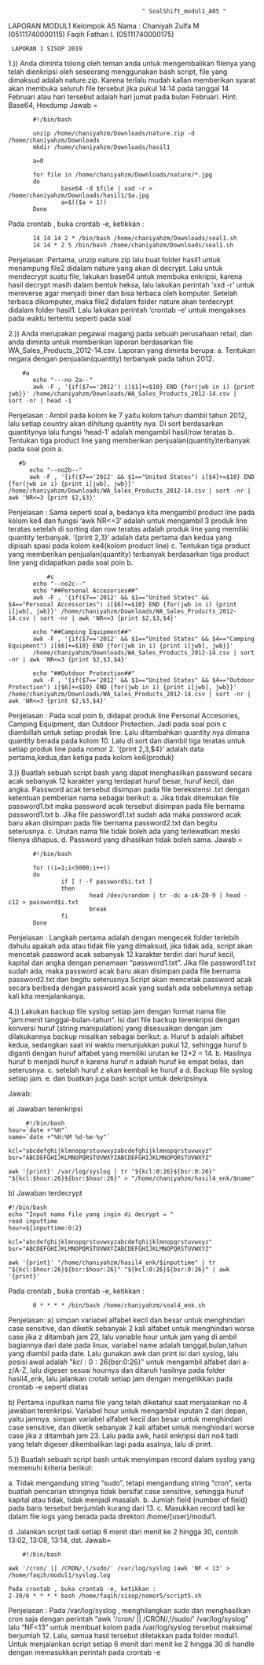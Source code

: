                                           " SoalShift_modul1_A05 "

LAPORAN MODUL1 Kelompok A5
Nama : Chaniyah Zulfa M (05111740000115)
       Faqih Fathan I.  (05111740000175)
       
     LAPORAN 1 SISOP 2019
1.)) Anda diminta tolong oleh teman anda untuk mengembalikan filenya yang telah
dienkripsi oleh seseorang menggunakan bash script, file yang dimaksud adalah
nature.zip. Karena terlalu mudah kalian memberikan syarat akan membuka seluruh
file tersebut jika pukul 14:14 pada tanggal 14 Februari atau hari tersebut adalah hari
jumat pada bulan Februari.
Hint: Base64, Hexdump
Jawab =
```
       #!/bin/bash

       unzip /home/chaniyahzm/Downloads/nature.zip -d /home/chaniyahzm/Downloads
       mkdir /home/chaniyahzm/Downloads/hasil1

       a=0

       for file in /home/chaniyahzm/Downloads/nature/*.jpg
       do
               base64 -d $file | xxd -r > /home/chaniyahzm/Downloads/hasil1/$a.jpg
               a=$(($a + 1))
       Done
```

Pada crontab , buka crontab -e, ketikkan :
```
       14 14 14 2 * /bin/bash /home/chaniyahzm/Downloads/soal1.sh
       14 14 * 2 5 /bin/bash /home/chaniyahzm/Downloads/soal1.sh
```
 Penjelasan :Pertama, unzip nature.zip lalu buat folder hasil1 untuk menampung file2 didalam nature yang akan di decrypt. Lalu untuk mendecrypt suatu file, lakukan base64 untuk membuka enkripsi, karena hasil decrypt masih dalam bentuk heksa, lalu lakukan perintah ‘xxd -r’ untuk mereverse agar menjadi biner dan bisa terbaca oleh komputer. Setelah terbaca dikomputer, maka file2 didalam folder nature akan terdecrypt didalam folder hasil1.
 Lalu lakukan perintah ‘crontab -e’ untuk mengakses pada waktu tertentu seperti pada soal

2.)) Anda merupakan pegawai magang pada sebuah perusahaan retail, dan anda diminta
untuk memberikan laporan berdasarkan file WA_Sales_Products_2012-14.csv.
Laporan yang diminta berupa:
       a. Tentukan negara dengan penjualan(quantity) terbanyak pada tahun 2012.
```
    #a
       echo "---no 2a--"
       awk -F , '{if($7=='2012') i[$1]+=$10} END {for(jwb in i) {print jwb}}' /home/chaniyahzm/Downloads/WA_Sales_Products_2012-14.csv |     sort -nr | head -1
```
Penjelasan :
Ambil pada kolom ke 7 yaitu kolom tahun diambil tahun 2012, lalu setiap country akan dihitung quantity nya. Di sort berdasarkan quantitynya lalu fungsi ‘head-1’ adalah mengambil hasil/row teratas
       b. Tentukan tiga product line yang memberikan penjualan(quantity)terbanyak pada soal poin a.
 ```
    #b
       echo "--no2b--"
       awk -F , '{if($7=='2012' && $1=="United States") i[$4]+=$10} END {for(jwb in i) {print i[jwb], jwb}}' /home/chaniyahzm/Downloads/WA_Sales_Products_2012-14.csv | sort -nr | awk 'NR<=3 {print $2,$3}'
```
Penjelasan :
Sama seperti soal a, bedanya kita mengambil product line pada kolom ke4 dan fungsi ‘awk NR<=3’ adalah untuk mengambil 3 produk line teratas setelah di sorting dan row teratas adalah produk line yang memiliki quantity terbanyak. ‘{print $2,$3}’ adalah data pertama dan kedua yang dipisah spasi pada kolom ke4(kolom product line)
       c. Tentukan tiga product yang memberikan penjualan(quantity) terbanyak berdasarkan tiga product line yang didapatkan pada soal poin b.
```
           #c
       echo "--no2c--"
       echo "##Personal Accesories##"
       awk -F , '{if($7=='2012' && $1=="United States" && $4=="Personal Accessories") i[$6]+=$10} END {for(jwb in i) {print i[jwb], jwb}}' /home/chaniyahzm/Downloads/WA_Sales_Products_2012-14.csv | sort -nr | awk 'NR<=3 {print $2,$3,$4}'

       echo "##Camping Equipment##"
       awk -F , '{if($7=='2012' && $1=="United States" && $4=="Camping Equipment") i[$6]+=$10} END {for(jwb in i) {print i[jwb], jwb}}' 
       /home/chaniyahzm/Downloads/WA_Sales_Products_2012-14.csv | sort -nr | awk 'NR<=3 {print $2,$3,$4}'

       echo "##Outdoor Protection##"
       awk -F , '{if($7=='2012' && $1=="United States" && $4=="Outdoor Protection") i[$6]+=$10} END {for(jwb in i) {print i[jwb], jwb}}' /home/chaniyahzm/Downloads/WA_Sales_Products_2012-14.csv | sort -nr | awk 'NR<=3 {print $2,$3,$4}'
```
Penjelasan :
Pada soal poin b, didapat produk line Personal Accesories, Camping Equipment, dan Outdoor Protection. Jadi pada soal poin c diambillah untuk setiap prodak line. Lalu ditambahkan quantity nya dimana quantity berada pada kolom 10. Lalu di sort dan diambil tiga teratas untuk setiap produk line pada nomor 2. ’{print $2,$3,$4}’ adalah data pertama,kedua,dan ketiga pada kolom ke6(produk)

3.)) Buatlah sebuah script bash yang dapat menghasilkan password secara acak sebanyak 12 karakter yang terdapat huruf besar, huruf kecil, dan angka. Password acak tersebut disimpan pada file berekstensi .txt dengan ketentuan pemberian nama
sebagai berikut:
a. Jika tidak ditemukan file password1.txt maka password acak tersebut disimpan pada file bernama password1.txt
b. Jika file password1.txt sudah ada maka password acak baru akan disimpan pada file bernama password2.txt dan begitu seterusnya.
c. Urutan nama file tidak boleh ada yang terlewatkan meski filenya dihapus.
d. Password yang dihasilkan tidak boleh sama.
Jawab =
```
       #!/bin/bash

       for ((i=1;i<5000;i++))
       do
               if [ ! -f password$i.txt ]
               then
                       head /dev/urandom | tr -dc a-zA-Z0-9 | head -c12 > password$i.txt
                       break
               fi
       Done
```
Penjelasan :
Langkah pertama adalah dengan mengecek folder terlebih dahulu apakah ada atau tidak file yang dimaksud, jika tidak ada, script akan mencetak password acak sebanyak 12 karakter terdiri dari huruf kecil, kapital dan angka dengan penamaan “password1.txt”. Jika file password1.txt sudah ada, maka password acak baru akan disimpan pada file bernama password2.txt dan begitu seterusnya.Script akan mencetak password acak secara berbeda dengan password acak yang sudah ada sebelumnya setiap kali kita menjalankanya.

4.)) Lakukan backup file syslog setiap jam dengan format nama file “jam:menit tanggal-bulan-tahun”. Isi dari file backup terenkripsi dengan konversi huruf (string manipulation) yang disesuaikan dengan jam dilakukannya backup misalkan sebagai berikut:
a. Huruf b adalah alfabet kedua, sedangkan saat ini waktu menunjukkan
pukul 12, sehingga huruf b diganti dengan huruf alfabet yang memiliki
urutan ke 12+2 = 14.
b. Hasilnya huruf b menjadi huruf n karena huruf n adalah huruf ke
empat belas, dan seterusnya.
c. setelah huruf z akan kembali ke huruf a
d. Backup file syslog setiap jam.
e. dan buatkan juga bash script untuk dekripsinya.

 Jawab:
 
   a) Jawaban terenkripsi
```
     #!/bin/bash
hour=`date +"%H"`
name=`date +"%H:%M %d-%m-%y"`

kcl="abcdefghijklmnopqrstuvwxyzabcdefghijklmnopqrstuvwxyz"
bsr="ABCDEFGHIJKLMNOPQRSTUVWXYZABCDEFGHIJKLMNOPQRSTUVWXYZ"

awk '{print}' /var/log/syslog | tr "${kcl:0:26}${bsr:0:26}" "${kcl:$hour:26}${bsr:$hour:26}" > "/home/chaniyahzm/hasil4_enk/$name"
```
   b) Jawaban terdecrypt
```
#!/bin/bash
echo "Input nama file yang ingin di decrypt = "
read inputtime
hour=${inputtime:0:2}

kcl="abcdefghijklmnopqrstuvwxyzabcdefghijklmnopqrstuvwxyz"
bsr="ABCDEFGHIJKLMNOPQRSTUVWXYZABCDEFGHIJKLMNOPQRSTUVWXYZ"

awk '{print}' "/home/chaniyahzm/hasil4_enk/$inputtime" | tr "${kcl:$hour:26}${bsr:$hour:26}" "${kcl:0:26}${bsr:0:26}" | awk '{print}'
```
Pada crontab , buka crontab -e, ketikkan :
```
       0 * * * * /bin/bash /home/chaniyahzm/soal4_enk.sh
```
Penjelasan:
   a) simpan variabel alfabet kecil dan besar untuk menghindari case sensitive, dan diketik sebanyak 2 kali alfabet untuk menghindari worse case jika z ditambah jam 23,   lalu variable hour untuk jam yang di ambil bagiannya dari date pada linux, variabel name adalah tanggal,bulan,tahun yang diambil pada date. Lalu gunakan awk dan print isi dari syslog, lalu posisi awal adalah  "${kcl:0:26}${bsr:0:26}" untuk mengambil alfabet dari a-z/A-Z, lalu digeser sesuai hournya dan ditaruh hasilnya pada folder hasil4_enk, lalu jalankan crotab setiap jam dengan mengetikkan pada crontab -e seperti diatas

   b) Pertama inputkan nama file yang telah diketahui saat menjalankan no 4 jawaban terenkripsi. Variabel hour untuk mengambil inputan 2 dari depan, yaitu jamnya. simpan variabel alfabet kecil dan besar untuk menghindari case sensitive, dan diketik sebanyak 2 kali alfabet untuk menghindari worse case jika z ditambah jam 23. Lalu pada awk, hasil enkripsi dari no4 tadi  yang telah digeser dikembalikan lagi pada asalnya, lalu di print.

5.)) Buatlah sebuah script bash untuk menyimpan record dalam syslog yang memenuhi
kriteria berikut:

a. Tidak mengandung string “sudo”, tetapi mengandung string “cron”,
serta buatlah pencarian stringnya tidak bersifat case sensitive,
sehingga huruf kapital atau tidak, tidak menjadi masalah.
b. Jumlah field (number of field) pada baris tersebut berjumlah kurang
dari 13.
c. Masukkan record tadi ke dalam file logs yang berada pada direktori
/home/[user]/modul1.

d. Jalankan script tadi setiap 6 menit dari menit ke 2 hingga 30, contoh
13:02, 13:08, 13:14, dst.
Jawab=
```
    #!/bin/bash

awk '/cron/ || /CRON/,!/sudo/' /var/log/syslog |awk 'NF < 13' > /home/faqih/modul1/syslog.log

Pada crontab , buka crontab -e, ketikkan :
2-30/6 * * * * bash /home/faqih/sisop/nomor5/script5.sh
```
Penjelasan :
Pada /var/log/syslog , menghilangkan sudo dan menghasilkan cron saja dengan perintah “awk '/cron/ || /CRON/,!/sudo/' /var/log/syslog” lalu “NF<13” untuk membuat kolom pada /var/log/syslog tersebut maksimal berjumlah 12. Lalu, semua hasil tersebut diletakkan pada folder modul1. Untuk menjalankan script setiap 6 menit dari menit ke 2 hingga 30 di handle dengan memasukkan perintah pada crontab -e
     
